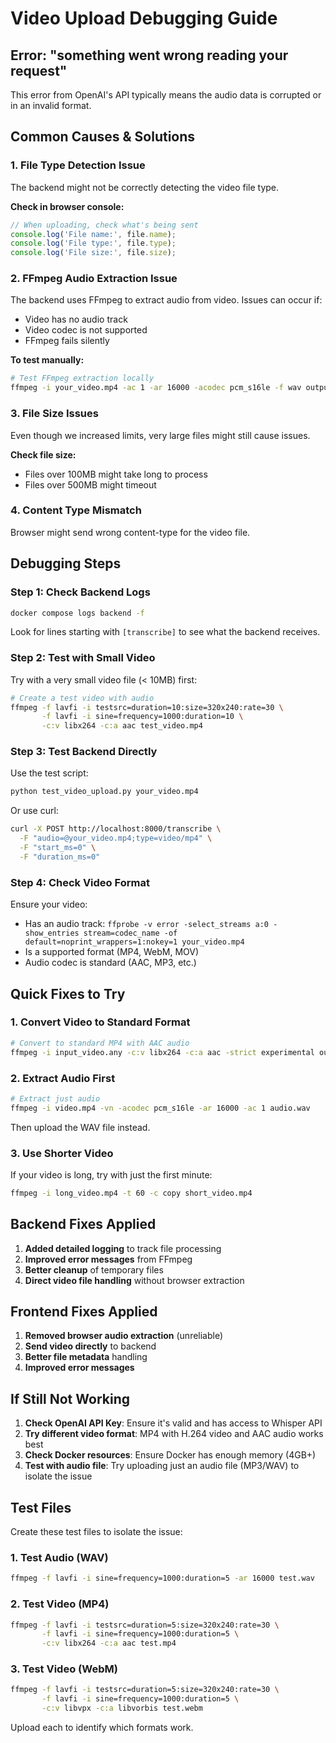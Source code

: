 # Video Upload Debugging Guide

## Error: "something went wrong reading your request"

This error from OpenAI's API typically means the audio data is corrupted or in an invalid format.

## Common Causes & Solutions

### 1. File Type Detection Issue
The backend might not be correctly detecting the video file type.

**Check in browser console:**
```javascript
// When uploading, check what's being sent
console.log('File name:', file.name);
console.log('File type:', file.type);
console.log('File size:', file.size);
```

### 2. FFmpeg Audio Extraction Issue
The backend uses FFmpeg to extract audio from video. Issues can occur if:
- Video has no audio track
- Video codec is not supported
- FFmpeg fails silently

**To test manually:**
```bash
# Test FFmpeg extraction locally
ffmpeg -i your_video.mp4 -ac 1 -ar 16000 -acodec pcm_s16le -f wav output.wav
```

### 3. File Size Issues
Even though we increased limits, very large files might still cause issues.

**Check file size:**
- Files over 100MB might take long to process
- Files over 500MB might timeout

### 4. Content Type Mismatch
Browser might send wrong content-type for the video file.

## Debugging Steps

### Step 1: Check Backend Logs
```bash
docker compose logs backend -f
```
Look for lines starting with `[transcribe]` to see what the backend receives.

### Step 2: Test with Small Video
Try with a very small video file (< 10MB) first:
```bash
# Create a test video with audio
ffmpeg -f lavfi -i testsrc=duration=10:size=320x240:rate=30 \
       -f lavfi -i sine=frequency=1000:duration=10 \
       -c:v libx264 -c:a aac test_video.mp4
```

### Step 3: Test Backend Directly
Use the test script:
```bash
python test_video_upload.py your_video.mp4
```

Or use curl:
```bash
curl -X POST http://localhost:8000/transcribe \
  -F "audio=@your_video.mp4;type=video/mp4" \
  -F "start_ms=0" \
  -F "duration_ms=0"
```

### Step 4: Check Video Format
Ensure your video:
- Has an audio track: `ffprobe -v error -select_streams a:0 -show_entries stream=codec_name -of default=noprint_wrappers=1:nokey=1 your_video.mp4`
- Is a supported format (MP4, WebM, MOV)
- Audio codec is standard (AAC, MP3, etc.)

## Quick Fixes to Try

### 1. Convert Video to Standard Format
```bash
# Convert to standard MP4 with AAC audio
ffmpeg -i input_video.any -c:v libx264 -c:a aac -strict experimental output.mp4
```

### 2. Extract Audio First
```bash
# Extract just audio
ffmpeg -i video.mp4 -vn -acodec pcm_s16le -ar 16000 -ac 1 audio.wav
```
Then upload the WAV file instead.

### 3. Use Shorter Video
If your video is long, try with just the first minute:
```bash
ffmpeg -i long_video.mp4 -t 60 -c copy short_video.mp4
```

## Backend Fixes Applied

1. **Added detailed logging** to track file processing
2. **Improved error messages** from FFmpeg
3. **Better cleanup** of temporary files
4. **Direct video file handling** without browser extraction

## Frontend Fixes Applied

1. **Removed browser audio extraction** (unreliable)
2. **Send video directly** to backend
3. **Better file metadata** handling
4. **Improved error messages**

## If Still Not Working

1. **Check OpenAI API Key**: Ensure it's valid and has access to Whisper API
2. **Try different video format**: MP4 with H.264 video and AAC audio works best
3. **Check Docker resources**: Ensure Docker has enough memory (4GB+)
4. **Test with audio file**: Try uploading just an audio file (MP3/WAV) to isolate the issue

## Test Files

Create these test files to isolate the issue:

### 1. Test Audio (WAV)
```bash
ffmpeg -f lavfi -i sine=frequency=1000:duration=5 -ar 16000 test.wav
```

### 2. Test Video (MP4)
```bash
ffmpeg -f lavfi -i testsrc=duration=5:size=320x240:rate=30 \
       -f lavfi -i sine=frequency=1000:duration=5 \
       -c:v libx264 -c:a aac test.mp4
```

### 3. Test Video (WebM)
```bash
ffmpeg -f lavfi -i testsrc=duration=5:size=320x240:rate=30 \
       -f lavfi -i sine=frequency=1000:duration=5 \
       -c:v libvpx -c:a libvorbis test.webm
```

Upload each to identify which formats work.

